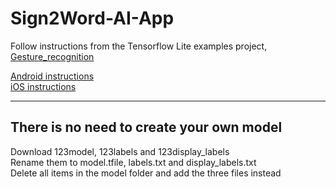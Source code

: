 # Sign2Word-AI-App

Follow instructions from the Tensorflow Lite examples project, [Gesture_recognition](https://www.tensorflow.org/lite/examples)  

[Android instructions](https://github.com/tensorflow/examples/blob/master/lite/examples/gesture_classification/android/README.md)  
[iOS instructions](https://github.com/tensorflow/examples/blob/master/lite/examples/gesture_classification/ios/README.md)  

----------------------
There is no need to create your own model
----------------------

Download 123model, 123labels and 123display_labels  
Rename them to model.tfile, labels.txt and display_labels.txt  
Delete all items in the model folder and add the three files instead  
